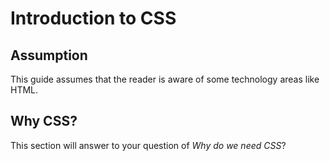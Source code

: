 Introduction to CSS
===================

Assumption
-------------
This guide assumes that the reader is aware of some technology areas like HTML.

Why CSS?
--------
This section will answer to your question of *Why do we need CSS*?

